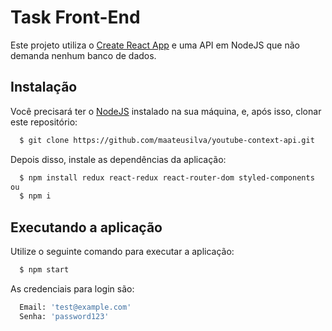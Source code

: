 # Task Front-End

Este projeto utiliza o [Create React App](https://github.com/facebook/create-react-app) e uma API em NodeJS que não demanda nenhum banco de dados.

## Instalação

Você precisará ter o [NodeJS](https://nodejs.org) instalado na sua máquina, e, após isso, clonar este repositório:
```sh
  $ git clone https://github.com/maateusilva/youtube-context-api.git
```

Depois disso, instale as dependências da aplicação:
```sh
  $ npm install redux react-redux react-router-dom styled-components
ou
  $ npm i
```

## Executando a aplicação

Utilize o seguinte comando para executar a aplicação:
```sh
  $ npm start
```

As credenciais para login são:
```sh
  Email: 'test@example.com'
  Senha: 'password123'
```
